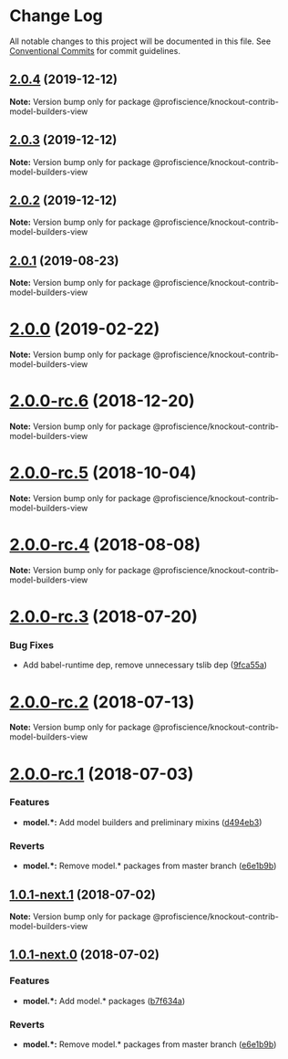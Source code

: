 # Change Log

All notable changes to this project will be documented in this file.
See [Conventional Commits](https://conventionalcommits.org) for commit guidelines.

## [2.0.4](https://github.com/Profiscience/knockout-contrib/compare/@profiscience/knockout-contrib-model-builders-view@2.0.3...@profiscience/knockout-contrib-model-builders-view@2.0.4) (2019-12-12)

**Note:** Version bump only for package @profiscience/knockout-contrib-model-builders-view





## [2.0.3](https://github.com/Profiscience/knockout-contrib/compare/@profiscience/knockout-contrib-model-builders-view@2.0.1...@profiscience/knockout-contrib-model-builders-view@2.0.3) (2019-12-12)

**Note:** Version bump only for package @profiscience/knockout-contrib-model-builders-view





## [2.0.2](https://github.com/Profiscience/knockout-contrib/compare/@profiscience/knockout-contrib-model-builders-view@2.0.1...@profiscience/knockout-contrib-model-builders-view@2.0.2) (2019-12-12)

**Note:** Version bump only for package @profiscience/knockout-contrib-model-builders-view





## [2.0.1](https://github.com/Profiscience/knockout-contrib/compare/@profiscience/knockout-contrib-model-builders-view@2.0.0...@profiscience/knockout-contrib-model-builders-view@2.0.1) (2019-08-23)

**Note:** Version bump only for package @profiscience/knockout-contrib-model-builders-view





# [2.0.0](https://github.com/Profiscience/knockout-contrib/compare/@profiscience/knockout-contrib-model-builders-view@2.0.0-rc.6...@profiscience/knockout-contrib-model-builders-view@2.0.0) (2019-02-22)

**Note:** Version bump only for package @profiscience/knockout-contrib-model-builders-view

# [2.0.0-rc.6](https://github.com/Profiscience/knockout-contrib/compare/@profiscience/knockout-contrib-model-builders-view@2.0.0-rc.5...@profiscience/knockout-contrib-model-builders-view@2.0.0-rc.6) (2018-12-20)

**Note:** Version bump only for package @profiscience/knockout-contrib-model-builders-view

<a name="2.0.0-rc.5"></a>

# [2.0.0-rc.5](https://github.com/Profiscience/knockout-contrib/compare/@profiscience/knockout-contrib-model-builders-view@2.0.0-rc.4...@profiscience/knockout-contrib-model-builders-view@2.0.0-rc.5) (2018-10-04)

**Note:** Version bump only for package @profiscience/knockout-contrib-model-builders-view

<a name="2.0.0-rc.4"></a>

# [2.0.0-rc.4](https://github.com/Profiscience/knockout-contrib/compare/@profiscience/knockout-contrib-model-builders-view@2.0.0-rc.3...@profiscience/knockout-contrib-model-builders-view@2.0.0-rc.4) (2018-08-08)

**Note:** Version bump only for package @profiscience/knockout-contrib-model-builders-view

<a name="2.0.0-rc.3"></a>

# [2.0.0-rc.3](https://github.com/Profiscience/knockout-contrib/compare/@profiscience/knockout-contrib-model-builders-view@2.0.0-rc.2...@profiscience/knockout-contrib-model-builders-view@2.0.0-rc.3) (2018-07-20)

### Bug Fixes

- Add babel-runtime dep, remove unnecessary tslib dep ([9fca55a](https://github.com/Profiscience/knockout-contrib/commit/9fca55a))

<a name="2.0.0-rc.2"></a>

# [2.0.0-rc.2](https://github.com/Profiscience/knockout-contrib/compare/@profiscience/knockout-contrib-model-builders-view@2.0.0-rc.1...@profiscience/knockout-contrib-model-builders-view@2.0.0-rc.2) (2018-07-13)

**Note:** Version bump only for package @profiscience/knockout-contrib-model-builders-view

<a name="2.0.0-rc.1"></a>

# [2.0.0-rc.1](https://github.com/Profiscience/knockout-contrib/compare/@profiscience/knockout-contrib-model-builders-view@1.0.0-alpha.12...@profiscience/knockout-contrib-model-builders-view@2.0.0-rc.1) (2018-07-03)

### Features

- **model.\*:** Add model builders and preliminary mixins ([d494eb3](https://github.com/Profiscience/knockout-contrib/commit/d494eb3))

### Reverts

- **model.\*:** Remove model.\* packages from master branch ([e6e1b9b](https://github.com/Profiscience/knockout-contrib/commit/e6e1b9b))

<a name="1.0.1-next.1"></a>

## [1.0.1-next.1](https://github.com/Profiscience/knockout-contrib/compare/@profiscience/knockout-contrib-model-builders-view@1.0.1-next.0...@profiscience/knockout-contrib-model-builders-view@1.0.1-next.1) (2018-07-02)

**Note:** Version bump only for package @profiscience/knockout-contrib-model-builders-view

<a name="1.0.1-next.0"></a>

## [1.0.1-next.0](https://github.com/Profiscience/knockout-contrib/compare/@profiscience/knockout-contrib-model-builders-view@1.0.0-alpha.12...@profiscience/knockout-contrib-model-builders-view@1.0.1-next.0) (2018-07-02)

### Features

- **model.\*:** Add model.\* packages ([b7f634a](https://github.com/Profiscience/knockout-contrib/commit/b7f634a))

### Reverts

- **model.\*:** Remove model.\* packages from master branch ([e6e1b9b](https://github.com/Profiscience/knockout-contrib/commit/e6e1b9b))
